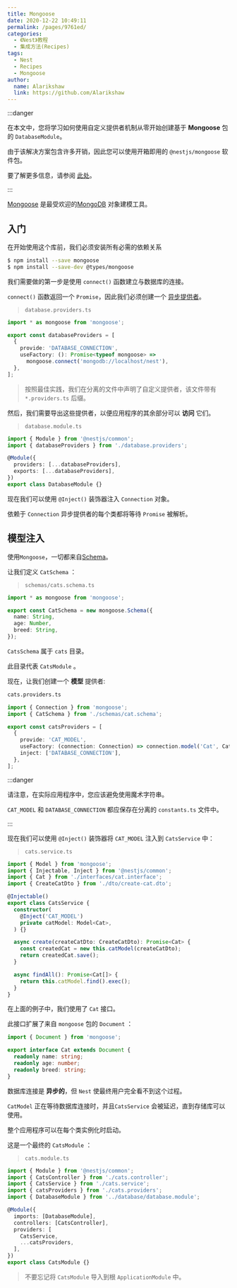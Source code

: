 ```yaml
---
title: Mongoose
date: 2020-12-22 10:49:11
permalink: /pages/9761ed/
categories:
  - 《Nest》教程
  - 集成方法(Recipes)
tags:
  - Nest
  - Recipes
  - Mongoose
author: 
  name: Alarikshaw
  link: https://github.com/Alarikshaw
---
```


:::danger

在本文中，您将学习如何使用自定义提供者机制从零开始创建基于 **Mongoose** 包的 `DatabaseModule`。

由于该解决方案包含许多开销，因此您可以使用开箱即用的 `@nestjs/mongoose` 软件包。

要了解更多信息，请参阅 [此处](https://docs.nestjs.com/techniques/mongodb)。

:::

[Mongoose](http://mongoosejs.com/) 是最受欢迎的[MongoDB](https://www.mongodb.org/) 对象建模工具。

## 入门

在开始使用这个库前，我们必须安装所有必需的依赖关系

```bash
$ npm install --save mongoose
$ npm install --save-dev @types/mongoose
```

我们需要做的第一步是使用 `connect()` 函数建立与数据库的连接。

`connect()` 函数返回一个 `Promise`，因此我们必须创建一个 [异步提供者](https://docs.nestjs.cn/6/fundamentals?id=异步提供者)。

> `database.providers.ts`

```typescript
import * as mongoose from 'mongoose';

export const databaseProviders = [
  {
    provide: 'DATABASE_CONNECTION',
    useFactory: (): Promise<typeof mongoose> =>
      mongoose.connect('mongodb://localhost/nest'),
  },
];
```

> 按照最佳实践，我们在分离的文件中声明了自定义提供者，该文件带有 `*.providers.ts` 后缀。

然后，我们需要导出这些提供者，以便应用程序的其余部分可以 **访问** 它们。

> `database.module.ts`

```typescript
import { Module } from '@nestjs/common';
import { databaseProviders } from './database.providers';

@Module({
  providers: [...databaseProviders],
  exports: [...databaseProviders],
})
export class DatabaseModule {}
```

现在我们可以使用 `@Inject()` 装饰器注入 `Connection` 对象。

依赖于 `Connection` 异步提供者的每个类都将等待 `Promise` 被解析。

## 模型注入

使用`Mongoose`，一切都来自[Schema](https://mongoosejs.com/docs/guide.html)。 

让我们定义 `CatSchema` ：

> `schemas/cats.schema.ts`

```typescript
import * as mongoose from 'mongoose';

export const CatSchema = new mongoose.Schema({
  name: String,
  age: Number,
  breed: String,
});
```

`CatsSchema` 属于 `cats` 目录。

此目录代表 `CatsModule` 。

现在，让我们创建一个 **模型** 提供者:

```bash
cats.providers.ts
```

```typescript
import { Connection } from 'mongoose';
import { CatSchema } from './schemas/cat.schema';

export const catsProviders = [
  {
    provide: 'CAT_MODEL',
    useFactory: (connection: Connection) => connection.model('Cat', CatSchema),
    inject: ['DATABASE_CONNECTION'],
  },
];
```

:::danger

请注意，在实际应用程序中，您应该避免使用魔术字符串。

`CAT_MODEL` 和 `DATABASE_CONNECTION` 都应保存在分离的 `constants.ts` 文件中。

:::

现在我们可以使用 `@Inject()` 装饰器将 `CAT_MODEL` 注入到 `CatsService` 中：

> `cats.service.ts`

```typescript
import { Model } from 'mongoose';
import { Injectable, Inject } from '@nestjs/common';
import { Cat } from './interfaces/cat.interface';
import { CreateCatDto } from './dto/create-cat.dto';

@Injectable()
export class CatsService {
  constructor(
    @Inject('CAT_MODEL')
    private catModel: Model<Cat>,
  ) {}

  async create(createCatDto: CreateCatDto): Promise<Cat> {
    const createdCat = new this.catModel(createCatDto);
    return createdCat.save();
  }

  async findAll(): Promise<Cat[]> {
    return this.catModel.find().exec();
  }
}
```

在上面的例子中，我们使用了 `Cat` 接口。 

此接口扩展了来自 `mongoose` 包的 `Document` ：

```typescript
import { Document } from 'mongoose';

export interface Cat extends Document {
  readonly name: string;
  readonly age: number;
  readonly breed: string;
}
```

数据库连接是 **异步的**，但 `Nest` 使最终用户完全看不到这个过程。

`CatModel` 正在等待数据库连接时，并且`CatsService` 会被延迟，直到存储库可以使用。

整个应用程序可以在每个类实例化时启动。

这是一个最终的 `CatsModule` ： 

> `cats.module.ts`

```typescript
import { Module } from '@nestjs/common';
import { CatsController } from './cats.controller';
import { CatsService } from './cats.service';
import { catsProviders } from './cats.providers';
import { DatabaseModule } from '../database/database.module';

@Module({
  imports: [DatabaseModule],
  controllers: [CatsController],
  providers: [
    CatsService,
    ...catsProviders,
  ],
})
export class CatsModule {}
```

> 不要忘记将 `CatsModule` 导入到根 `ApplicationModule` 中。